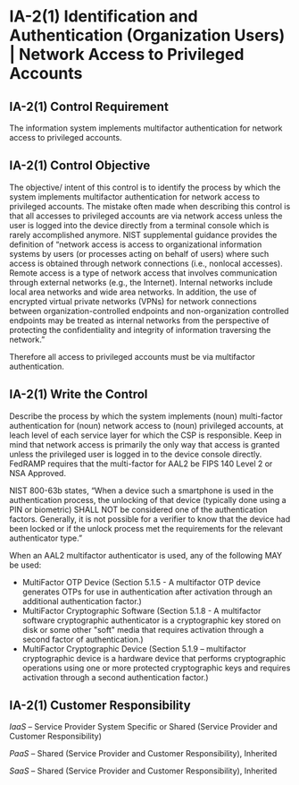 # IA-2(1) Identification and Authentication (Organization Users) | Network Access to Privileged Accounts
## IA-2(1) Control Requirement
The information system implements multifactor authentication for network access to privileged accounts.
## IA-2(1) Control Objective
The objective/ intent of this control is to identify the process by which the system implements multifactor authentication for network access to privileged accounts. The mistake often made when describing this control is that all accesses to privileged accounts are via network access unless the user is logged into the device directly from a terminal console which is rarely accomplished anymore. NIST supplemental guidance provides the definition of “network access is access to organizational information systems by users (or processes acting on behalf of users) where such access is obtained through network connections (i.e., nonlocal accesses). Remote access is a type of network access that involves communication through external networks (e.g., the Internet). Internal networks include local area networks and wide area networks. In addition, the use of encrypted virtual private networks (VPNs) for network connections between organization-controlled endpoints and non-organization controlled endpoints may be treated as internal networks from the perspective of protecting the confidentiality and integrity of information traversing the network.”

Therefore all access to privileged accounts must be via multifactor authentication.
## IA-2(1) Write the Control
Describe the process by which the system implements (noun) multi-factor authentication for (noun) network access to (noun) privileged accounts, at leach level of each service layer for which the CSP is responsible. Keep in mind that network access is primarily the only way that access is granted unless the privileged user is logged in to the device console directly. FedRAMP requires that the multi-factor for AAL2 be FIPS 140 Level 2 or NSA Approved.

NIST 800-63b states, “When a device such a smartphone is used in the authentication process, the unlocking of that device (typically done using a PIN or biometric) SHALL NOT be considered one of the authentication factors. Generally, it is not possible for a verifier to know that the device had been locked or if the unlock process met the requirements for the relevant authenticator type.”

When an AAL2 multifactor authenticator is used, any of the following MAY be used:
  *	MultiFactor OTP Device (Section 5.1.5 - A multifactor OTP device generates OTPs for use in authentication after activation through an additional authentication factor.)
  *	MultiFactor Cryptographic Software (Section 5.1.8 - A multifactor software cryptographic authenticator is a cryptographic key stored on disk or some other "soft" media that requires activation through a second factor of authentication.)
  *	MultiFactor Cryptographic Device (Section 5.1.9 – multifactor cryptographic device is a hardware device that performs cryptographic operations using one or more protected cryptographic keys and requires activation through a second authentication factor.)
## IA-2(1) Customer Responsibility
*IaaS* – Service Provider System Specific or Shared (Service Provider and Customer Responsibility)

*PaaS* – Shared (Service Provider and Customer Responsibility), Inherited

*SaaS* – Shared (Service Provider and Customer Responsibility), Inherited

